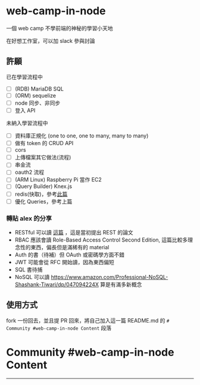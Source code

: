 # web-camp-in-node

一個 web camp 不學前端的神秘的學習小天地

在好想工作室，可以加 slack 參與討論


## 許願

已在學習流程中

- [ ] (RDB) MariaDB SQL
- [ ] (ORM) sequelize
- [ ] node 同步、非同步
- [ ] 登入 API

未納入學習流程中

- [ ] 資料庫正規化 (one to one, one to many, many to many)
- [ ] 做有 token 的 CRUD API
- [ ] cors
- [ ] 上傳檔案其它做法(流程)
- [ ] 串金流
- [ ] oauth2 流程
- [ ] (ARM Linux) Raspberry Pi 當作 EC2
- [ ] (Query Builder) Knex.js
- [ ] redis(快取)，參考[此篇](https://www.shiplation.com/article/dPktMmGoe/RORF8zdeJ)
- [ ] 優化 Queries，參考上篇

### 轉貼 alex 的分享

- RESTful 可以讀 [這篇](https://www.ics.uci.edu/~fielding/pubs/dissertation/top.htm) ，這是當初提出 REST 的論文
- RBAC 應該會讀 Role-Based Access Control Second Edition, 這篇比較多理念性的東西，偏長但是滿稀有的 material
- Auth 的書（待補）但 OAuth 或密碼學方面不錯
- JWT 可能會從 RFC 開始讀，因為東西偏短
- SQL 書待捕
- NoSQL 可以讀 https://www.amazon.com/Professional-NoSQL-Shashank-Tiwari/dp/047094224X 算是有滿多新概念

## 使用方式

fork 一份回去，並且提 PR 回來，將自己加入這一篇 README.md 的 `# Community #web-camp-in-node Content` 段落

# Community #web-camp-in-node Content



-------

